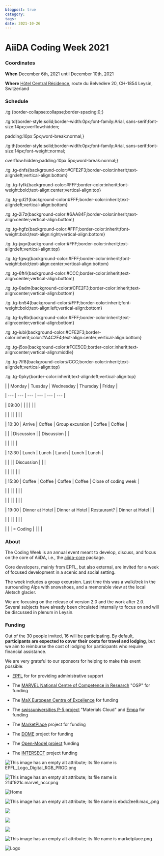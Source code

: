```yaml
---
blogpost: true
category:
tags:
date: 2021-10-26
---
```


# AiiDA Coding Week 2021

### Coordinates

**When** December 6th, 2021 until December 10th, 2021

**Where** [Hôtel Central Résidence](https://www.hotelcr.ch/home), route du Belvédère 20, CH-1854 Leysin, Switzerland

### Schedule

.tg {border-collapse:collapse;border-spacing:0;}

.tg td{border-style:solid;border-width:0px;font-family:Arial, sans-serif;font-size:14px;overflow:hidden;

 padding:10px 5px;word-break:normal;}

.tg th{border-style:solid;border-width:0px;font-family:Arial, sans-serif;font-size:14px;font-weight:normal;

 overflow:hidden;padding:10px 5px;word-break:normal;}

.tg .tg-dnfs{background-color:#CFE2F3;border-color:inherit;text-align:left;vertical-align:bottom}

.tg .tg-fyfk{background-color:#FFF;border-color:inherit;font-weight:bold;text-align:center;vertical-align:top}

.tg .tg-gd2f{background-color:#FFF;border-color:inherit;text-align:left;vertical-align:bottom}

.tg .tg-2i7z{background-color:#6AA84F;border-color:inherit;text-align:center;vertical-align:bottom}

.tg .tg-hgfz{background-color:#FFF;border-color:inherit;font-weight:bold;text-align:right;vertical-align:bottom}

.tg .tg-jxgv{background-color:#FFF;border-color:inherit;text-align:left;vertical-align:top}

.tg .tg-fgwq{background-color:#FFF;border-color:inherit;font-weight:bold;text-align:center;vertical-align:bottom}

.tg .tg-6ft4{background-color:#CCC;border-color:inherit;text-align:center;vertical-align:bottom}

.tg .tg-0adm{background-color:#CFE2F3;border-color:inherit;text-align:center;vertical-align:bottom}

.tg .tg-bn54{background-color:#FFF;border-color:inherit;font-weight:bold;text-align:left;vertical-align:bottom}

.tg .tg-by8b{background-color:#FFF;border-color:inherit;text-align:center;vertical-align:bottom}

.tg .tg-iubi{background-color:#CFE2F3;border-color:inherit;color:#A4C2F4;text-align:center;vertical-align:bottom}

.tg .tg-j5ox{background-color:#FCE5CD;border-color:inherit;text-align:center;vertical-align:middle}

.tg .tg-7lf8{background-color:#CCC;border-color:inherit;text-align:left;vertical-align:top}

.tg .tg-0pky{border-color:inherit;text-align:left;vertical-align:top}

|  | Monday | Tuesday | Wednesday | Thursday | Friday |

| --- | --- | --- | --- | --- | --- |

| 09:00 |  |  |  |  |  |

|  |  |  |  |  |  |

| 10:30 | Arrive | Coffee | Group excursion | Coffee | Coffee |

|  |  | Discussion |  | Discussion |  |

|  |  |  |  |

| 12:30 | Lunch | Lunch | Lunch | Lunch | Lunch |

|  |  |  | Discussion |  |  |

|  |  |  |  |  |

| 15:30 | Coffee | Coffee | Coffee | Coffee | Close of coding week |

|  |  |  |  |  |  |

|  |  |  |  |  |  |

| 19:00 | Dinner at Hotel | Dinner at Hotel | Restaurant? | Dinner at Hotel |  |

|  |  |  |  |  |  |

|  |  | = Coding |  |  |  |

### About

The Coding Week is an annual event meant to develop, discuss, and focus on the core of AiiDA, i.e., the [aiida-core](https://github.com/aiidateam/aiida-core) package.

Core developers, mainly from EPFL, but also external, are invited for a week of focused development in a scenic and social setting.

The week includes a group excursion. Last time this was a walk/trek in the surrounding Alps with snowshoes, and a memorable view at the local Aletsch glacier.

We are focusing on the release of version 2.0 and the work after 2.0. Several subjects have already been circulated internally to focus on and will be discussed in plenum in Leysin.

### Funding

Out of the 30 people invited, 16 will be participating. By default, **participants are expected to cover their costs for travel and lodging**, but we aim to reimburse the cost of lodging for participants who require financial assistance.

We are very grateful to our sponsors for helping to make this event possible:

* [EPFL](http://epfl.ch) for for providing administrative support

* The [MARVEL National Centre of Competence in Research](http://nccr-marvel.ch/) "OSP" for funding

* The [MaX European Centre of Excellence](http://www.max-centre.eu/) for funding

* The [swissuniversities P-5 project](https://www.swissuniversities.ch/en/organisation/projects-and-programmes/p-5/) "Materials Cloud" and [Empa](https://www.empa.ch/) for funding

* The [MarketPlace](https://www.the-marketplace-project.eu/) project for funding

* The [DOME](https://dome40.eu/) project for funding

* The [Open-Model project](https://www.open-model.eu/) funding

* The [INTERSECT](https://intersect-project.eu/) project funding

![This image has an empty alt attribute; its file name is EPFL_Logo_Digital_RGB_PROD.png](http://www.aiida.net/wp-content/uploads/2019/01/EPFL_Logo_Digital_RGB_PROD.png)

![This image has an empty alt attribute; its file name is 214f921c.marvel_nccr.png](http://www.aiida.net/wp-content/uploads/2019/01/214f921c.marvel_nccr.png)

![Home](https://dome40.eu/sites/default/files/DOME_LOGO_C.png)

![This image has an empty alt attribute; its file name is ebdc2ee9.max_.png](http://www.aiida.net/wp-content/uploads/2019/01/ebdc2ee9.max_.png)

![](https://www.aiida.net/wp-content/uploads/2021/10/OpenModel-Logob.jpeg)

[![](https://www.aiida.net/wp-content/uploads/2021/10/company_logo.png)](https://www.aiida.net/wp-content/uploads/2021/10/company_logo.png)

[![](http://www.aiida.net/wp-content/uploads/2019/01/894d22ec.swissuniversities.png)](https://www.swissuniversities.ch/en/organisation/projects-and-programmes/p-5/)

![This image has an empty alt attribute; its file name is marketplace.png](http://www.aiida.net/wp-content/uploads/2019/11/marketplace.png)

![Logo](https://intersect-project.eu/wp-content/uploads/2019/01/logo-mobile-1.png)
